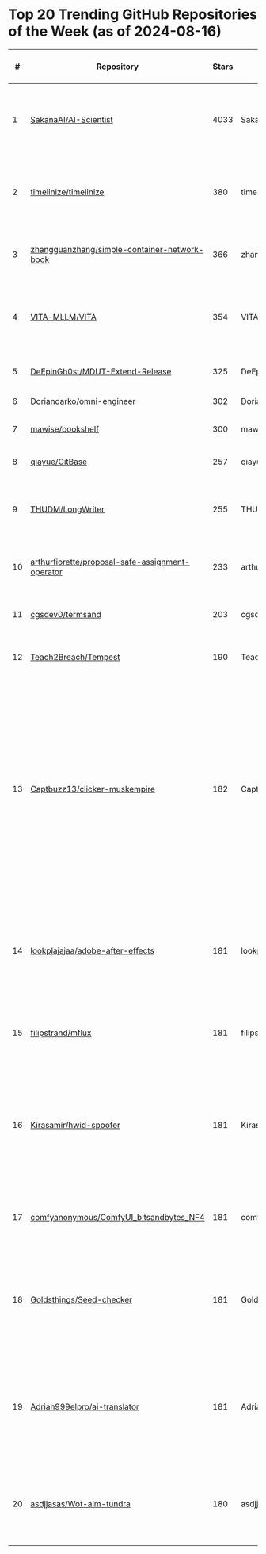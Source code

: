 # Top 20 Trending GitHub Repositories of the Week (as of 2024-08-16)

| # | Repository | Stars | Owner | Avatar | Description | Topics | URL | Created At | Updated At | Pushed At | Git URL | SSH URL | Clone URL | SVN URL | Homepage | Size | Language | Forks Count | Open Issues Count | Default Branch | License |
|---|------------|-------|-------|--------|-------------|--------|-----|------------|------------|-----------|---------|---------|-----------|---------|----------|------|----------|--------------|-------------------|----------------|---------|
| 1 | [SakanaAI/AI-Scientist](https://github.com/SakanaAI/AI-Scientist) | 4033 | SakanaAI | ![SakanaAI's avatar](https://avatars.githubusercontent.com/u/140988036?v=4) | The AI Scientist: Towards Fully Automated Open-Ended Scientific Discovery 🧑‍🔬 | No topics | [https://github.com/SakanaAI/AI-Scientist](https://github.com/SakanaAI/AI-Scientist) | 2024-08-12T09:32:55Z | 2024-08-16T04:15:29Z | 2024-08-15T19:00:41Z | git://github.com/SakanaAI/AI-Scientist.git | git@github.com:SakanaAI/AI-Scientist.git | https://github.com/SakanaAI/AI-Scientist.git | https://github.com/SakanaAI/AI-Scientist | No homepage | 63051 | Jupyter Notebook | 439 | 9 | main | Apache License 2.0 |
| 2 | [timelinize/timelinize](https://github.com/timelinize/timelinize) | 380 | timelinize | ![timelinize's avatar](https://avatars.githubusercontent.com/u/96155267?v=4) | Store your data from all your accounts and devices in a single cohesive timeline on your own computer | archival, data-archiving, data-import, timeline | [https://github.com/timelinize/timelinize](https://github.com/timelinize/timelinize) | 2024-08-11T13:27:39Z | 2024-08-15T22:56:05Z | 2024-08-14T22:31:30Z | git://github.com/timelinize/timelinize.git | git@github.com:timelinize/timelinize.git | https://github.com/timelinize/timelinize.git | https://github.com/timelinize/timelinize | https://timelinize.com | 6972 | Go | 5 | 18 | main | GNU Affero General Public License v3.0 |
| 3 | [zhangguanzhang/simple-container-network-book](https://github.com/zhangguanzhang/simple-container-network-book) | 366 | zhangguanzhang | ![zhangguanzhang's avatar](https://avatars.githubusercontent.com/u/18641678?v=4) | 面向网络小白的基础网络和容器网络的科普 | No topics | [https://github.com/zhangguanzhang/simple-container-network-book](https://github.com/zhangguanzhang/simple-container-network-book) | 2024-08-11T08:53:48Z | 2024-08-16T03:11:25Z | 2024-08-15T02:29:39Z | git://github.com/zhangguanzhang/simple-container-network-book.git | git@github.com:zhangguanzhang/simple-container-network-book.git | https://github.com/zhangguanzhang/simple-container-network-book.git | https://github.com/zhangguanzhang/simple-container-network-book | No homepage | 2415 | No language specified | 32 | 1 | master | GNU General Public License v2.0 |
| 4 | [VITA-MLLM/VITA](https://github.com/VITA-MLLM/VITA) | 354 | VITA-MLLM | ![VITA-MLLM's avatar](https://avatars.githubusercontent.com/u/176036829?v=4) | ✨✨VITA: Towards Open-Source Interactive Omni Multimodal LLM | large-multimodal-models, multimodal-large-language-models | [https://github.com/VITA-MLLM/VITA](https://github.com/VITA-MLLM/VITA) | 2024-08-10T10:56:32Z | 2024-08-16T03:36:08Z | 2024-08-12T12:25:05Z | git://github.com/VITA-MLLM/VITA.git | git@github.com:VITA-MLLM/VITA.git | https://github.com/VITA-MLLM/VITA.git | https://github.com/VITA-MLLM/VITA | No homepage | 1502 | No language specified | 14 | 0 | main | No license |
| 5 | [DeEpinGh0st/MDUT-Extend-Release](https://github.com/DeEpinGh0st/MDUT-Extend-Release) | 325 | DeEpinGh0st | ![DeEpinGh0st's avatar](https://avatars.githubusercontent.com/u/34375573?v=4) | MDUT-Extend(扩展版本)发布仓库 | No topics | [https://github.com/DeEpinGh0st/MDUT-Extend-Release](https://github.com/DeEpinGh0st/MDUT-Extend-Release) | 2024-08-10T14:27:07Z | 2024-08-16T02:32:16Z | 2024-08-11T12:34:05Z | git://github.com/DeEpinGh0st/MDUT-Extend-Release.git | git@github.com:DeEpinGh0st/MDUT-Extend-Release.git | https://github.com/DeEpinGh0st/MDUT-Extend-Release.git | https://github.com/DeEpinGh0st/MDUT-Extend-Release | No homepage | 17 | No language specified | 10 | 3 | main | No license |
| 6 | [Doriandarko/omni-engineer](https://github.com/Doriandarko/omni-engineer) | 302 | Doriandarko | ![Doriandarko's avatar](https://avatars.githubusercontent.com/u/1247180?v=4) | No description | No topics | [https://github.com/Doriandarko/omni-engineer](https://github.com/Doriandarko/omni-engineer) | 2024-08-12T05:50:21Z | 2024-08-16T03:56:16Z | 2024-08-13T18:45:45Z | git://github.com/Doriandarko/omni-engineer.git | git@github.com:Doriandarko/omni-engineer.git | https://github.com/Doriandarko/omni-engineer.git | https://github.com/Doriandarko/omni-engineer | No homepage | 51 | Python | 44 | 0 | main | No license |
| 7 | [mawise/bookshelf](https://github.com/mawise/bookshelf) | 300 | mawise | ![mawise's avatar](https://avatars.githubusercontent.com/u/3422894?v=4) | 3D animated bookshelf for ebooks | No topics | [https://github.com/mawise/bookshelf](https://github.com/mawise/bookshelf) | 2024-08-12T17:50:05Z | 2024-08-16T01:45:46Z | 2024-08-13T17:36:04Z | git://github.com/mawise/bookshelf.git | git@github.com:mawise/bookshelf.git | https://github.com/mawise/bookshelf.git | https://github.com/mawise/bookshelf | No homepage | 5085 | Ruby | 4 | 1 | main | MIT License |
| 8 | [qiayue/GitBase](https://github.com/qiayue/GitBase) | 257 | qiayue | ![qiayue's avatar](https://avatars.githubusercontent.com/u/2316148?v=4) | Github Based Simple Website Framework | No topics | [https://github.com/qiayue/GitBase](https://github.com/qiayue/GitBase) | 2024-08-10T12:41:40Z | 2024-08-16T04:07:49Z | 2024-08-16T04:07:46Z | git://github.com/qiayue/GitBase.git | git@github.com:qiayue/GitBase.git | https://github.com/qiayue/GitBase.git | https://github.com/qiayue/GitBase | https://gitbase.app/ | 142 | JavaScript | 60 | 1 | main | MIT License |
| 9 | [THUDM/LongWriter](https://github.com/THUDM/LongWriter) | 255 | THUDM | ![THUDM's avatar](https://avatars.githubusercontent.com/u/48590610?v=4) | LongWriter: Unleashing 10,000+ Word Generation from Long Context LLMs | fine-tuning, llm, long-context, long-text | [https://github.com/THUDM/LongWriter](https://github.com/THUDM/LongWriter) | 2024-08-12T16:00:19Z | 2024-08-16T04:05:36Z | 2024-08-15T11:10:46Z | git://github.com/THUDM/LongWriter.git | git@github.com:THUDM/LongWriter.git | https://github.com/THUDM/LongWriter.git | https://github.com/THUDM/LongWriter | No homepage | 362 | Python | 17 | 8 | main | Apache License 2.0 |
| 10 | [arthurfiorette/proposal-safe-assignment-operator](https://github.com/arthurfiorette/proposal-safe-assignment-operator) | 233 | arthurfiorette | ![arthurfiorette's avatar](https://avatars.githubusercontent.com/u/47537704?v=4) | Draft for ECMAScript Error Safe Assignment Operator | catch, effect, error, proposal, result, safe, symbol, tc39, try, tuple | [https://github.com/arthurfiorette/proposal-safe-assignment-operator](https://github.com/arthurfiorette/proposal-safe-assignment-operator) | 2024-08-12T16:39:58Z | 2024-08-16T04:09:05Z | 2024-08-15T17:51:08Z | git://github.com/arthurfiorette/proposal-safe-assignment-operator.git | git@github.com:arthurfiorette/proposal-safe-assignment-operator.git | https://github.com/arthurfiorette/proposal-safe-assignment-operator.git | https://github.com/arthurfiorette/proposal-safe-assignment-operator | https://arthur.run/proposal-safe-assignment-operator/ | 396 | JavaScript | 1 | 7 | main | MIT License |
| 11 | [cgsdev0/termsand](https://github.com/cgsdev0/termsand) | 203 | cgsdev0 | ![cgsdev0's avatar](https://avatars.githubusercontent.com/u/4583705?v=4) | falling sand sim for tmux 3.4+ | cellular-automata, falling-sand, tmux | [https://github.com/cgsdev0/termsand](https://github.com/cgsdev0/termsand) | 2024-08-13T05:25:42Z | 2024-08-16T03:14:22Z | 2024-08-16T00:58:26Z | git://github.com/cgsdev0/termsand.git | git@github.com:cgsdev0/termsand.git | https://github.com/cgsdev0/termsand.git | https://github.com/cgsdev0/termsand | No homepage | 26 | Rust | 4 | 1 | main | MIT License |
| 12 | [Teach2Breach/Tempest](https://github.com/Teach2Breach/Tempest) | 190 | Teach2Breach | ![Teach2Breach's avatar](https://avatars.githubusercontent.com/u/105792760?v=4) | A command and control framework written in rust. | No topics | [https://github.com/Teach2Breach/Tempest](https://github.com/Teach2Breach/Tempest) | 2024-08-10T14:20:05Z | 2024-08-16T02:03:23Z | 2024-08-14T19:39:19Z | git://github.com/Teach2Breach/Tempest.git | git@github.com:Teach2Breach/Tempest.git | https://github.com/Teach2Breach/Tempest.git | https://github.com/Teach2Breach/Tempest | No homepage | 1126 | Rust | 19 | 0 | main | MIT License |
| 13 | [Captbuzz13/clicker-muskempire](https://github.com/Captbuzz13/clicker-muskempire) | 182 | Captbuzz13 | ![Captbuzz13's avatar](https://avatars.githubusercontent.com/u/55363653?v=4) | No description | musk-empire-auto, musk-empire-auto-bot, musk-empire-bot, musk-empire-bot-auto, musk-empire-clicker, musk-empire-github, musk-empire-kombo, muskempire-autofarm, muskempire-autofarm-bot, muskempire-bot, muskempire-clicker, muskempire-farm-bot | [https://github.com/Captbuzz13/clicker-muskempire](https://github.com/Captbuzz13/clicker-muskempire) | 2024-08-15T19:48:10Z | 2024-08-15T21:12:37Z | 2024-08-15T19:54:56Z | git://github.com/Captbuzz13/clicker-muskempire.git | git@github.com:Captbuzz13/clicker-muskempire.git | https://github.com/Captbuzz13/clicker-muskempire.git | https://github.com/Captbuzz13/clicker-muskempire | No homepage | 30 | No language specified | 0 | 0 | main | No license |
| 14 | [lookplajajaa/adobe-after-effects](https://github.com/lookplajajaa/adobe-after-effects) | 181 | lookplajajaa | ![lookplajajaa's avatar](https://avatars.githubusercontent.com/u/62410594?v=4) | No description | adobe-after-effects-license, after-effects, after-effects-2024, after-effects-for-free, clear, download, free, last-version, photoshop | [https://github.com/lookplajajaa/adobe-after-effects](https://github.com/lookplajajaa/adobe-after-effects) | 2024-08-15T20:39:34Z | 2024-08-15T21:43:55Z | 2024-08-15T20:45:29Z | git://github.com/lookplajajaa/adobe-after-effects.git | git@github.com:lookplajajaa/adobe-after-effects.git | https://github.com/lookplajajaa/adobe-after-effects.git | https://github.com/lookplajajaa/adobe-after-effects | No homepage | 3 | No language specified | 0 | 0 | main | MIT License |
| 15 | [filipstrand/mflux](https://github.com/filipstrand/mflux) | 181 | filipstrand | ![filipstrand's avatar](https://avatars.githubusercontent.com/u/3669175?v=4) | A MLX port of FLUX based on the Huggingface Diffusers implementation. | No topics | [https://github.com/filipstrand/mflux](https://github.com/filipstrand/mflux) | 2024-08-10T10:30:00Z | 2024-08-16T03:45:55Z | 2024-08-15T19:21:44Z | git://github.com/filipstrand/mflux.git | git@github.com:filipstrand/mflux.git | https://github.com/filipstrand/mflux.git | https://github.com/filipstrand/mflux | No homepage | 9536 | Python | 12 | 0 | main | No license |
| 16 | [Kirasamir/hwid-spoofer](https://github.com/Kirasamir/hwid-spoofer) | 181 | Kirasamir | ![Kirasamir's avatar](https://avatars.githubusercontent.com/u/92678080?v=4) | No description | apex-legends, cod, cs2, dota2, faceit, fortnite, free-download, hwid-spoofer, open-source, pubg, rust, valorant, warzone, win10, win11, windows | [https://github.com/Kirasamir/hwid-spoofer](https://github.com/Kirasamir/hwid-spoofer) | 2024-08-15T20:49:14Z | 2024-08-15T21:43:52Z | 2024-08-15T20:54:51Z | git://github.com/Kirasamir/hwid-spoofer.git | git@github.com:Kirasamir/hwid-spoofer.git | https://github.com/Kirasamir/hwid-spoofer.git | https://github.com/Kirasamir/hwid-spoofer | No homepage | 3 | No language specified | 0 | 0 | main | MIT License |
| 17 | [comfyanonymous/ComfyUI_bitsandbytes_NF4](https://github.com/comfyanonymous/ComfyUI_bitsandbytes_NF4) | 181 | comfyanonymous | ![comfyanonymous's avatar](https://avatars.githubusercontent.com/u/121283862?v=4) | No description | No topics | [https://github.com/comfyanonymous/ComfyUI_bitsandbytes_NF4](https://github.com/comfyanonymous/ComfyUI_bitsandbytes_NF4) | 2024-08-11T12:53:29Z | 2024-08-16T02:17:16Z | 2024-08-15T10:40:13Z | git://github.com/comfyanonymous/ComfyUI_bitsandbytes_NF4.git | git@github.com:comfyanonymous/ComfyUI_bitsandbytes_NF4.git | https://github.com/comfyanonymous/ComfyUI_bitsandbytes_NF4.git | https://github.com/comfyanonymous/ComfyUI_bitsandbytes_NF4 | No homepage | 22 | Python | 10 | 26 | master | GNU Affero General Public License v3.0 |
| 18 | [Goldsthings/Seed-checker](https://github.com/Goldsthings/Seed-checker) | 181 | Goldsthings | ![Goldsthings's avatar](https://avatars.githubusercontent.com/u/96666138?v=4) | No description | bitcoin, btc, checker, crypto, cryptocurrency, doge, eth, etherium, finder, ltc, notcoin, parser, seed, ton, usdt, wallet | [https://github.com/Goldsthings/Seed-checker](https://github.com/Goldsthings/Seed-checker) | 2024-08-15T21:00:43Z | 2024-08-15T21:43:48Z | 2024-08-15T21:09:14Z | git://github.com/Goldsthings/Seed-checker.git | git@github.com:Goldsthings/Seed-checker.git | https://github.com/Goldsthings/Seed-checker.git | https://github.com/Goldsthings/Seed-checker | No homepage | 6 | No language specified | 0 | 0 | main | MIT License |
| 19 | [Adrian999elpro/ai-translator](https://github.com/Adrian999elpro/ai-translator) | 181 | Adrian999elpro | ![Adrian999elpro's avatar](https://avatars.githubusercontent.com/u/54244172?v=4) | No description | ai, ai-translator, download, free-translator, kick-start, kickstart, open-source, real-time-translator, video-translator | [https://github.com/Adrian999elpro/ai-translator](https://github.com/Adrian999elpro/ai-translator) | 2024-08-15T20:21:17Z | 2024-08-15T21:43:46Z | 2024-08-15T20:28:31Z | git://github.com/Adrian999elpro/ai-translator.git | git@github.com:Adrian999elpro/ai-translator.git | https://github.com/Adrian999elpro/ai-translator.git | https://github.com/Adrian999elpro/ai-translator | No homepage | 3 | No language specified | 0 | 0 | main | MIT License |
| 20 | [asdjjasas/Wot-aim-tundra](https://github.com/asdjjasas/Wot-aim-tundra) | 180 | asdjjasas | ![asdjjasas's avatar](https://avatars.githubusercontent.com/u/142430289?v=4) | No description | 124, 126, aim, all-versions, destruction-detect, download, free, tundra, wargaming, wg, wot | [https://github.com/asdjjasas/Wot-aim-tundra](https://github.com/asdjjasas/Wot-aim-tundra) | 2024-08-15T21:14:35Z | 2024-08-15T21:43:58Z | 2024-08-15T21:16:38Z | git://github.com/asdjjasas/Wot-aim-tundra.git | git@github.com:asdjjasas/Wot-aim-tundra.git | https://github.com/asdjjasas/Wot-aim-tundra.git | https://github.com/asdjjasas/Wot-aim-tundra | No homepage | 3 | No language specified | 0 | 0 | main | MIT License |